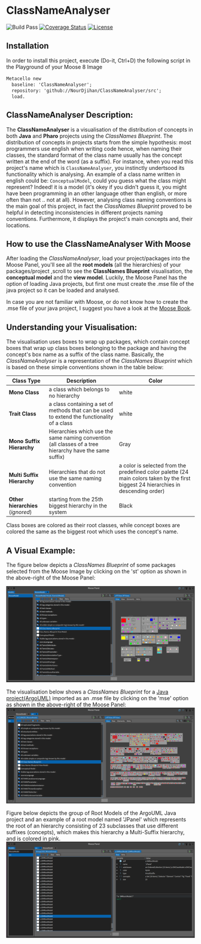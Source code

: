 # ClassNameAnalyser
![Build Pass](https://github.com/NourDjihan/ClassNameAnalyser/workflows/CI/badge.svg) 
[![Coverage Status](https://coveralls.io/repos/github/NourDjihan/ClassNameAnalyser/badge.svg?branch=master)](https://coveralls.io/github/NourDjihan/ClassNameAnalyser?branch=master)
[![License](https://img.shields.io/badge/license-MIT-blue.svg)](https://raw.githubusercontent.com/NourDjihan/ClassNameAnalyser/master/LICENSE)

## Installation

In order to install this project, execute (Do-it, Ctrl+D) the following script in the Playground of your Moose 8 Image

```Smalltalk
Metacello new
  baseline: 'ClassNameAnalyser';
  repository: 'github://NourDjihan/ClassNameAnalyser/src';
  load.
```
## ClassNameAnalyser Description:
The **ClassNameAnalyser** is a visualisation of the distribution of concepts in both **Java** and **Pharo** projects using the *ClassNames Blueprint*. The distribution of concepts in projects starts from the simple hypothesis: most programmers use english when writing code hence, when naming their classes, the standard format of the class name usually has the concept written at the end of the word (as a suffix). For instance, when you read this project's name which is `ClassNameAnalyser`, you instinctly undertsood its functionality which is analysing. An example of a class name written in english could be: `ConceptualModel`, could you guess what the class might represent? Indeed! it is a model (it's okey if you didn't guess it, you might have been programming in an other language other than english, or more often than not .. not at all). However, analysing class naming conventions is the main goal of this project, in fact the *ClassNames Blueprint* proved to be helpful in detecting inconsistencies in different projects naming conventions. Furthermore, it displays the project's main concepts and, their locations.

## How to use the ClassNameAnalyser With Moose
After loading the *ClassNameAnalyser*, load your project/packages into the Moose Panel, you'll see all the **root models** (all the hierarchies) of your packages/project ,scroll to see the **ClassNames Blueprint** visualisation, the **conceptual model** and the **view model**. Luckily, the Moose Panel has the option of loading Java projects, but first one must create the .mse file of the java project so it can be loaded and analysed.

In case you are not familiar with Moose, or do not know how to create the .mse file of your java project, I suggest you have a look at the [Moose Book](http://www.themoosebook.org/book/).

## Understanding your Visualisation:
The visualisation uses boxes to wrap up packages, which contain concept boxes that wrap up class boxes belonging to the package and having the concept's box name as a suffix of the class name. Basically, the *ClassNameAnalyser* is a representation of the *ClassNames Blueprint* which is based on these simple conventions shown in the table below:

Class Type | Description | Color
--- | --- | --- |
**Mono Class** | a class which belongs to no hierarchy | white
**Trait Class** | a class containing a set of methods that can be used to extend the functionality of a class | white
**Mono Suffix Hierarchy** | Hierarchies which use the same naming convention (all classes of a tree hierarchy have the same suffix) | Gray
**Multi Suffix Hierarchy** | Hierarchies that do not use the same naming convention | a color is selected from the predefined color palette (24 main colors taken by the first biggest 24 hierarchies in descending order)
**Other hierarchies** (*ignored*) | starting from the 25th biggest hierarchy in the system | Black

Class boxes are colored as their root classes, while concept boxes are colored the same as the biggest root which uses the concept's name.

## A Visual Example:
The figure below depicts a *ClassNames Blueprint* of some packages selected from the Moose Image by clicking on the 'st' option as shown in the above-right of the Moose Panel:

![](Images/PharoPackages.png)


The visualisation below shows a *ClassNames Blueprint* for a [Java project(ArgoUML)](https://github.com/argouml-tigris-org) imported as an .mse file by clicking on the 'mse' option as shown in the above-right of the Moose Panel:
![](Images/JavaProject(ArgoUML).png)

Figure below depicts the group of Root Models of the ArgoUML Java project and an example of a root model named 'JPanel' which represents the root of an hierarchy consisting of 23 subclasses that use different suffixes (concepts), which makes this hierarchy a Multi-Suffix hierarchy, and is colored in pink.
![](Images/RootModels.png)





